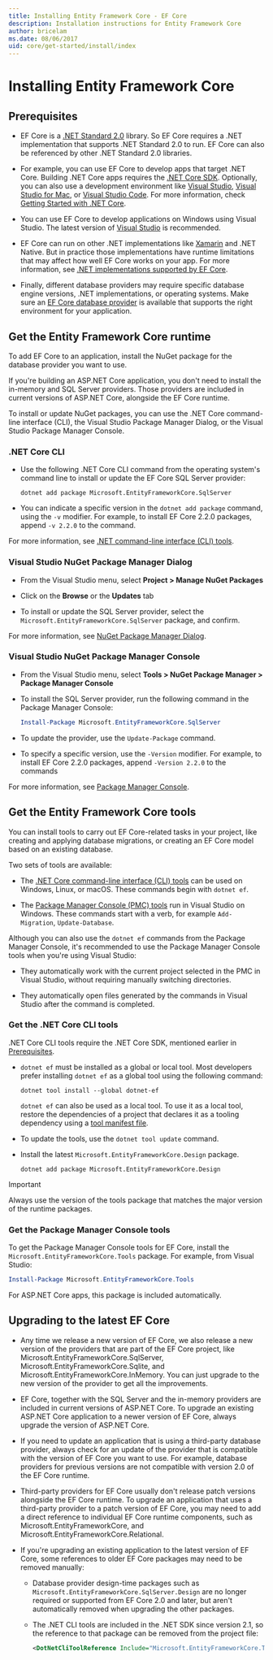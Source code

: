 ```yaml
---
title: Installing Entity Framework Core - EF Core
description: Installation instructions for Entity Framework Core
author: bricelam
ms.date: 08/06/2017
uid: core/get-started/install/index
---
```

# Installing Entity Framework Core

## Prerequisites

* EF Core is a [.NET Standard 2.0](/dotnet/standard/net-standard) library. So EF Core requires a .NET implementation that supports .NET Standard 2.0 to run. EF Core can also be referenced by other .NET Standard 2.0 libraries.

* For example, you can use EF Core to develop apps that target .NET Core. Building .NET Core apps requires the [.NET Core SDK](https://dotnet.microsoft.com/download). Optionally, you can also use a development environment like [Visual Studio](https://visualstudio.microsoft.com/vs), [Visual Studio for Mac](https://visualstudio.microsoft.com/vs/mac), or [Visual Studio Code](https://code.visualstudio.com). For more information, check [Getting Started with .NET Core](/dotnet/core/get-started).

* You can use EF Core to develop applications on Windows using Visual Studio. The latest version of [Visual Studio](https://visualstudio.microsoft.com/vs) is recommended.

* EF Core can run on other .NET implementations like [Xamarin](https://dotnet.microsoft.com/apps/xamarin) and .NET Native. But in practice those implementations have runtime limitations that may affect how well EF Core works on your app. For more information, see [.NET implementations supported by EF Core](xref:core/platforms/index).

* Finally, different database providers may require specific database engine versions, .NET implementations, or operating systems. Make sure an [EF Core database provider](xref:core/providers/index) is available that supports the right environment for your application.

## Get the Entity Framework Core runtime

To add EF Core to an application, install the NuGet package for the database provider you want to use.

If you're building an ASP.NET Core application, you don't need to install the in-memory and SQL Server providers. Those providers are included in current versions of ASP.NET Core, alongside the EF Core runtime.

To install or update NuGet packages, you can use the .NET Core command-line interface (CLI), the Visual Studio Package Manager Dialog, or the Visual Studio Package Manager Console.

### .NET Core CLI

* Use the following .NET Core CLI command from the operating system's command line to install or update the EF Core SQL Server provider:

  ```dotnetcli
  dotnet add package Microsoft.EntityFrameworkCore.SqlServer
  ```

* You can indicate a specific version in the `dotnet add package` command, using the `-v` modifier. For example, to install EF Core 2.2.0 packages, append `-v 2.2.0` to the command.

For more information, see [.NET command-line interface (CLI) tools](/dotnet/core/tools/).

### Visual Studio NuGet Package Manager Dialog

* From the Visual Studio menu, select **Project > Manage NuGet Packages**

* Click on the **Browse** or the **Updates** tab

* To install or update the SQL Server provider, select the `Microsoft.EntityFrameworkCore.SqlServer` package, and confirm.

For more information, see [NuGet Package Manager Dialog](/nuget/tools/package-manager-ui).

### Visual Studio NuGet Package Manager Console

* From the Visual Studio menu, select **Tools > NuGet Package Manager > Package Manager Console**

* To install the SQL Server provider, run the following command in the Package Manager Console:

  ``` PowerShell
  Install-Package Microsoft.EntityFrameworkCore.SqlServer
  ```

* To update the provider, use the `Update-Package` command.

* To specify a specific version, use the `-Version` modifier. For example, to install EF Core 2.2.0 packages, append `-Version 2.2.0` to the commands

For more information, see [Package Manager Console](/nuget/tools/package-manager-console).

## Get the Entity Framework Core tools

You can install tools to carry out EF Core-related tasks in your project, like creating and applying database migrations, or creating an EF Core model based on an existing database.

Two sets of tools are available:

* The [.NET Core command-line interface (CLI) tools](xref:core/miscellaneous/cli/dotnet) can be used on Windows, Linux, or macOS. These commands begin with `dotnet ef`.

* The [Package Manager Console (PMC) tools](xref:core/miscellaneous/cli/powershell) run in Visual Studio on Windows. These commands start with a verb, for example `Add-Migration`, `Update-Database`.

Although you can also use the `dotnet ef` commands from the Package Manager Console, it's recommended to use the Package Manager Console tools when you're using Visual Studio:

* They automatically work with the current project selected in the PMC in Visual Studio, without requiring manually switching directories.

* They automatically open files generated by the commands in Visual Studio after the command is completed.

<a name="cli"></a>

### Get the .NET Core CLI tools

.NET Core CLI tools require the .NET Core SDK, mentioned earlier in [Prerequisites](#prerequisites).

* `dotnet ef` must be installed as a global or local tool. Most developers prefer installing `dotnet ef` as a global tool using the following command:

  ```dotnetcli
  dotnet tool install --global dotnet-ef
  ```

  `dotnet ef` can also be used as a local tool. To use it as a local tool, restore the dependencies of a project that declares it as a tooling dependency using a [tool manifest file](/dotnet/core/tools/global-tools#install-a-local-tool).

* To update the tools, use the `dotnet tool update` command.

* Install the latest `Microsoft.EntityFrameworkCore.Design` package.

  ```dotnetcli
  dotnet add package Microsoft.EntityFrameworkCore.Design
  ```

> [!IMPORTANT]
> Always use the version of the tools package that matches the major version of the runtime packages.

### Get the Package Manager Console tools

To get the Package Manager Console tools for EF Core, install the `Microsoft.EntityFrameworkCore.Tools` package. For example, from Visual Studio:

``` PowerShell
Install-Package Microsoft.EntityFrameworkCore.Tools
```

For ASP.NET Core apps, this package is included automatically.

## Upgrading to the latest EF Core

* Any time we release a new version of EF Core, we also release a new version of the providers that are part of the EF Core project, like Microsoft.EntityFrameworkCore.SqlServer, Microsoft.EntityFrameworkCore.Sqlite, and Microsoft.EntityFrameworkCore.InMemory. You can just upgrade to the new version of the provider to get all the improvements.

* EF Core, together with the SQL Server and the in-memory providers are included in current versions of ASP.NET Core. To upgrade an existing ASP.NET Core application to a newer version of EF Core, always upgrade the version of ASP.NET Core.

* If you need to update an application that is using a third-party database provider, always check for an update of the provider that is compatible with the version of EF Core you want to use. For example, database providers for previous versions are not compatible with version 2.0 of the EF Core runtime.

* Third-party providers for EF Core usually don't release patch versions alongside the EF Core runtime. To upgrade an application that uses a third-party provider to a patch version of EF Core, you may need to add a direct reference to individual EF Core runtime components, such as Microsoft.EntityFrameworkCore, and Microsoft.EntityFrameworkCore.Relational.

* If you're upgrading an existing application to the latest version of EF Core, some references to older EF Core packages may need to be removed manually:

  * Database provider design-time packages such as `Microsoft.EntityFrameworkCore.SqlServer.Design` are no longer required or supported from EF Core 2.0 and later, but aren't automatically removed when upgrading the other packages.

  * The .NET CLI tools are included in the .NET SDK since version 2.1, so the reference to that package can be removed from the project file:

    ``` xml
    <DotNetCliToolReference Include="Microsoft.EntityFrameworkCore.Tools.DotNet" Version="2.0.0" />
    ```
